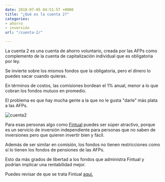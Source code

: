 ```yaml
---
date: 2018-07-05 04:51:57 +0000
title: "¿Qué es la cuenta 2?"
categories:
- ahorro
- inversión
url: "/cuenta-2/"

---
```

La cuenta 2 es una cuenta de ahorro voluntario, creada por las AFPs como complemento de la cuenta de capitalización individual que es obligatoria por ley.

Se invierte sobre los mismos fondos que la obligatoria, pero el dinero lo puedes sacar cuando quieras.

En términos de costos, las comisiones bordean el 1% anual, menor a lo que cobran los fondos mutuos en promedio.

El problema es que hay mucha gente a la que no le gusta "darle" más plata a las AFPs.

<div class="image-wrapper">

<img src="/uploads/cuenta-2-1200x630.png" alt="cuenta2">

</div>

Para esas personas algo como [Fintual](www.fintual.cl) puedes ser súper atractivo, porque es un servicio de inversión independiente para personas que no saben de inversiones pero que quieren invertir bien y fácil.

Además de ser similar en comisión, los fondos no tienen restricciones como sí lo tienen los fondos de pensiones de las AFPs.

Esto da más grados de libertad a los fondos que administra Fintual y podrían implicar una rentabilidad mejor.

Puedes revisar de que se trata Fintual [aquí.](www.fintual.cl)